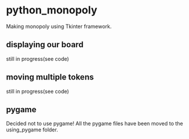 # python_monopoly
Making monopoly using Tkinter framework.
## displaying our board
still in progress(see code)
## moving multiple tokens
still in progress(see code)
## pygame
Decided not to use pygame! All the pygame files have been moved to the using_pygame folder.
 